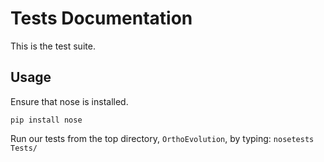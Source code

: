 Tests Documentation
====================
This is the test suite.


Usage
--------
Ensure that nose is installed.

`pip install nose`

Run our tests from the top directory, `OrthoEvolution`, by typing:
`nosetests Tests/`